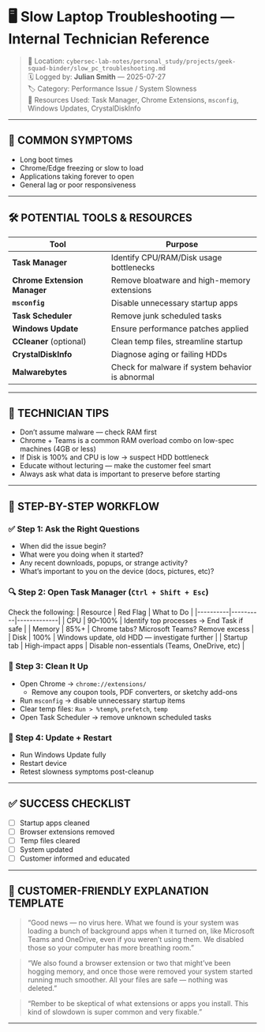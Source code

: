 # 🖥️ Slow Laptop Troubleshooting — Internal Technician Reference

> 📂 Location: `cybersec-lab-notes/personal_study/projects/geek-squad-binder/slow_pc_troubleshooting.md`  
> 🗓️ Logged by: **Julian Smith** — 2025-07-27  
> 🏷️ Category: Performance Issue / System Slowness  
> 🔗 Resources Used: Task Manager, Chrome Extensions, `msconfig`, Windows Updates, CrystalDiskInfo

---

## 🚩 COMMON SYMPTOMS
- Long boot times
- Chrome/Edge freezing or slow to load
- Applications taking forever to open
- General lag or poor responsiveness

---

## 🛠️ POTENTIAL TOOLS & RESOURCES
| Tool | Purpose |
|------|---------|
| **Task Manager** | Identify CPU/RAM/Disk usage bottlenecks |
| **Chrome Extension Manager** | Remove bloatware and high-memory extensions |
| **`msconfig`** | Disable unnecessary startup apps |
| **Task Scheduler** | Remove junk scheduled tasks |
| **Windows Update** | Ensure performance patches applied |
| **CCleaner** (optional) | Clean temp files, streamline startup |
| **CrystalDiskInfo** | Diagnose aging or failing HDDs |
| **Malwarebytes** | Check for malware if system behavior is abnormal |

---

## 🧠 TECHNICIAN TIPS
- Don’t assume malware — check RAM first
- Chrome + Teams is a common RAM overload combo on low-spec machines (4GB or less)
- If Disk is 100% and CPU is low → suspect HDD bottleneck
- Educate without lecturing — make the customer feel smart
- Always ask what data is important to preserve before starting

---

## 🔧 STEP-BY-STEP WORKFLOW

### ✅ Step 1: Ask the Right Questions
- When did the issue begin?
- What were you doing when it started?
- Any recent downloads, popups, or strange activity?
- What’s important to you on the device (docs, pictures, etc)?

### 🔍 Step 2: Open Task Manager (`Ctrl + Shift + Esc`)
Check the following:
| Resource | Red Flag | What to Do |
|----------|----------|-------------|
| CPU | 90–100% | Identify top processes → End Task if safe |
| Memory | 85%+ | Chrome tabs? Microsoft Teams? Remove excess |
| Disk | 100% | Windows update, old HDD — investigate further |
| Startup tab | High-impact apps | Disable non-essentials (Teams, OneDrive, etc) |

### 🧹 Step 3: Clean It Up
- Open Chrome → `chrome://extensions/`
  - Remove any coupon tools, PDF converters, or sketchy add-ons
- Run `msconfig` → disable unnecessary startup items
- Clear temp files: `Run > %temp%`, `prefetch`, `temp`
- Open Task Scheduler → remove unknown scheduled tasks

### 🔄 Step 4: Update + Restart
- Run Windows Update fully
- Restart device
- Retest slowness symptoms post-cleanup

---

## ✅ SUCCESS CHECKLIST
- [ ] Startup apps cleaned
- [ ] Browser extensions removed
- [ ] Temp files cleared
- [ ] System updated
- [ ] Customer informed and educated

---

## 💬 CUSTOMER-FRIENDLY EXPLANATION TEMPLATE
> “Good news — no virus here. What we found is your system was loading a bunch of background apps when it turned on, like Microsoft Teams and OneDrive, even if you weren’t using them. We disabled those so your computer has more breathing room.”

> “We also found a browser extension or two that might’ve been hogging memory, and once those were removed your system started running much smoother. All your files are safe — nothing was deleted.”

> “Rember to be skeptical of what extensions or apps you install. This kind of slowdown is super common and very fixable.”

---
